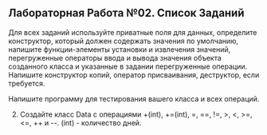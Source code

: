 Лабораторная Работа №02. Список Заданий
----------------------------------------

Для всех заданий используйте приватные поля для данных, определите конструктор, который должен содержать значения по умолчанию, напишите функции-элементы установки и извлечения значений, перегруженные операторы ввода и вывода значения объекта созданного класса и указанные в задании перегруженные операции.
Напишите конструктор копий, оператор присваивания, деструктор, если требуется.

Напишите программу для тестирования вашего класса и всех операций.

2.	Создайте класс Data с операциями +(int), +=(int), =, ==, !=, >, <, >=, <=, ++ и --. (int) - количество дней.
